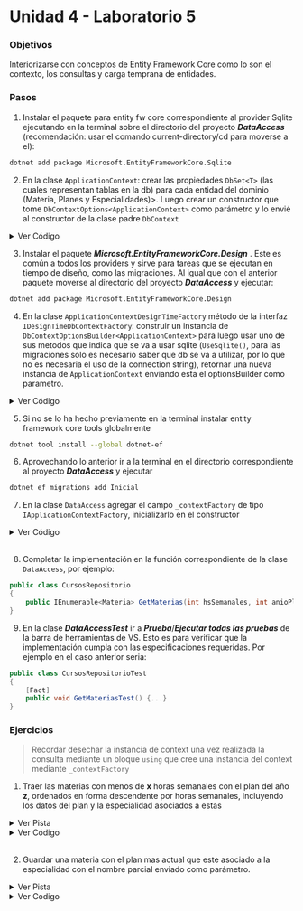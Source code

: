 # Unidad 4 - Laboratorio 5

### Objetivos
Interiorizarse con conceptos de Entity Framework Core como lo son el contexto, los consultas y carga temprana de entidades.

### Pasos
1. Instalar el paquete para entity fw core correspondiente al provider Sqlite ejecutando en la terminal sobre el directorio del proyecto ***DataAccess*** (recomendación: usar el comando current-directory/cd para moverse a el):
```bash
dotnet add package Microsoft.EntityFrameworkCore.Sqlite
```

2. En la clase ```ApplicationContext```:
 crear las propiedades ```DbSet<T>``` (las cuales representan tablas en la db) para cada entidad del dominio (Materia, Planes y Especialidades)>. Luego crear un constructor que tome ```DbContextOptions<ApplicationContext>``` como parámetro y lo envié al constructor de la clase padre ```DbContext```
<details close>
<summary>Ver Código</summary>

```c#
public DbSet<Especialidad> Especialidades { get; set; }
public DbSet<Plan> Planes { get; set; }
public DbSet<Materia> Materias { get; set; }
public ApplicationContext(DbContextOptions<ApplicationContext> contextOptions): base(contextOptions) { }
```

</details>

3. Instalar el paquete ***Microsoft.EntityFrameworkCore.Design*** . Este es común a todos los providers y sirve para tareas que se ejecutan en tiempo de diseño, como las migraciones. Al igual que con el anterior paquete moverse al directorio del proyecto ***DataAccess*** y ejecutar:
```bash
dotnet add package Microsoft.EntityFrameworkCore.Design
```

4. En la clase ```ApplicationContextDesignTimeFactory``` método de la interfaz ```IDesignTimeDbContextFactory```: construir un instancia de  ```DbContextOptionsBuilder<ApplicationContext>``` para luego usar uno de sus metodos que indica que se va a usar sqlite (```UseSqlite()```, para las migraciones solo es necesario saber que db se va a utilizar,  por lo que no es necesaria el uso de la connection string), retornar una nueva instancia de ```ApplicationContext``` enviando esta el optionsBuilder como parametro.
<details close>
<summary>Ver Código</summary>

```c#
var optionsBuilder = new DbContextOptionsBuilder<ApplicationContext>();
optionsBuilder.UseSqlite();

return new ApplicationContext(optionsBuilder.Options);
```

</details> 

5. Si no se lo ha hecho previamente en la terminal  instalar entity framework core tools globalmente
```bash
dotnet tool install --global dotnet-ef
```

6. Aprovechando lo anterior ir a la terminal en el directorio correspondiente al proyecto ***DataAccess*** y ejecutar 
```bash
dotnet ef migrations add Inicial
```

7. En la clase ```DataAccess``` agregar el campo ```_contextFactory``` de tipo ```IApplicationContextFactory```, inicializarlo en el constructor
<details close>
<summary>Ver Código</summary>

```c#
private readonly IApplicationContextFactory _contextFactory;

public CursosRepositorio(IApplicationContextFactory contextFactory)
{
    _contextFactory = contextFactory;
}
```

</details>

</br>

8. Completar la implementación en la función correspondiente de la clase ```DataAccess```, por ejemplo:
``` c#
public class CursosRepositorio
{
    public IEnumerable<Materia> GetMaterias(int hsSemanales, int anioPlan) {...}
}
```

9. En la clase ***DataAccessTest*** ir a ***Prueba***/***Ejecutar todas las pruebas*** de la barra de herramientas de VS. Esto es para verificar que la implementación cumpla con las especificaciones requeridas. Por ejemplo en el caso anterior seria:
``` c#
public class CursosRepositorioTest
{
    [Fact]
    public void GetMateriasTest() {...}
}
```

### Ejercicios
> Recordar desechar la instancia de context una vez realizada la consulta mediante un bloque ```using``` que cree una instancia del context mediante ```_contextFactory```
1. Traer las materias con menos de **x** horas semanales con el plan del año **z**, ordenados en forma descendente por horas semanales, incluyendo los datos del plan y la especialidad asociados a estas
<details close>
<summary>Ver Pista</summary>

```c#
using (ApplicationContext context = _contextFactory.CreateContext()) {...}
```
Usar ```.Include()``` y ```.ThenInclude()```

</details>
<details close>
<summary>Ver Código</summary>

```c#
using (ApplicationContext context = _contextFactory.CreateContext())
{
    return context.Materias
        .Include(m => m.Plan).ThenInclude(p => p.Especialidad)
        .Where(m => m.HsSemanales <= hsSemanales && m.Plan.Anio == anioPlan)
        .OrderByDescending(m => m.HsSemanales).ToList();
}
```

</details>

</br>

2. Guardar una materia con el plan mas actual que este asociado a la especialidad con el nombre parcial enviado como parámetro.
<details close>
<summary>Ver Pista</summary>

En la primera consulta para obtener el plan mas actual asociado a la especialidad con el nombre parcial primero filtrar por especialidad, luego ordenar por año y finalmente obtener el primero

Usar la función ```.Contains()``` de la clase ```String```

</details>
<details close>
<summary>Ver Codigo</summary>

```c#
using (ApplicationContext context = _contextFactory.CreateContext())
{
    var plan = context.Planes
        .Where(p => p.Especialidad.Descripcion.Contains(nombreParcialEspecialidad))
        .OrderBy(p => p.Anio)
        .FirstOrDefault();
        
    materia.Plan = plan;
    context.Materias.Add(materia);
    context.SaveChanges();
}
```

</details>